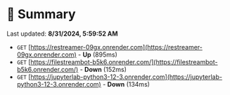 # 📖 Summary
Last updated: **8/31/2024, 5:59:52 AM**

- `GET` [https://restreamer-09gx.onrender.com](https://restreamer-09gx.onrender.com) - **Up** (895ms)
- `GET` [https://filestreambot-b5k6.onrender.com/](https://filestreambot-b5k6.onrender.com/) - **Down** (152ms)
- `GET` [https://jupyterlab-python3-12-3.onrender.com](https://jupyterlab-python3-12-3.onrender.com) - **Down** (134ms)
